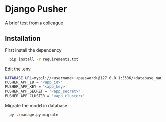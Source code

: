 
# Django Pusher 

A brief test from a colleague


## Installation
First install the dependency
```bash
  pip install -r requirements.txt
```

Edit the .env
```bash
DATABASE_URL=mysql://<username>:<password>@127.0.0.1:3306/<database_name>
PUSHER_APP_ID = '<app_id>'
PUSHER_APP_KEY = '<app_key>'
PUSHER_APP_SECRET = '<app_secret>'
PUSHER_APP_CLUSTER = '<app_cluster>'
```

Migrate the model in database

```bash
  py .\manage.py migrate
```
    
